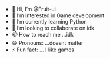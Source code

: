 - 👋 Hi, I’m @Fruit-ui
- 👀 I’m interested in  Game development
- 🌱 I’m currently learning Python
- 💞️ I’m looking to collaborate on idk
- 📫 How to reach me ...idk
- 😄 Pronouns: ...doesnt matter
- ⚡ Fun fact: ... I like games

<!---
Fruit-ui/Fruit-ui is a ✨ special ✨ repository because its `README.md` (this file) appears on your GitHub profile.
You can click the Preview link to take a look at your changes.
--->
